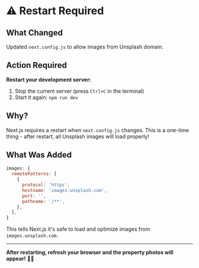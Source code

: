 # ⚠️ Restart Required

## What Changed

Updated `next.config.js` to allow images from Unsplash domain.

## Action Required

**Restart your development server:**

1. Stop the current server (press `Ctrl+C` in the terminal)
2. Start it again: `npm run dev`

## Why?

Next.js requires a restart when `next.config.js` changes. This is a one-time thing - after restart, all Unsplash images will load properly!

## What Was Added

```javascript
images: {
  remotePatterns: [
    {
      protocol: 'https',
      hostname: 'images.unsplash.com',
      port: '',
      pathname: '/**',
    },
  ],
}
```

This tells Next.js it's safe to load and optimize images from `images.unsplash.com`.

---

**After restarting, refresh your browser and the property photos will appear!** 📸✨

